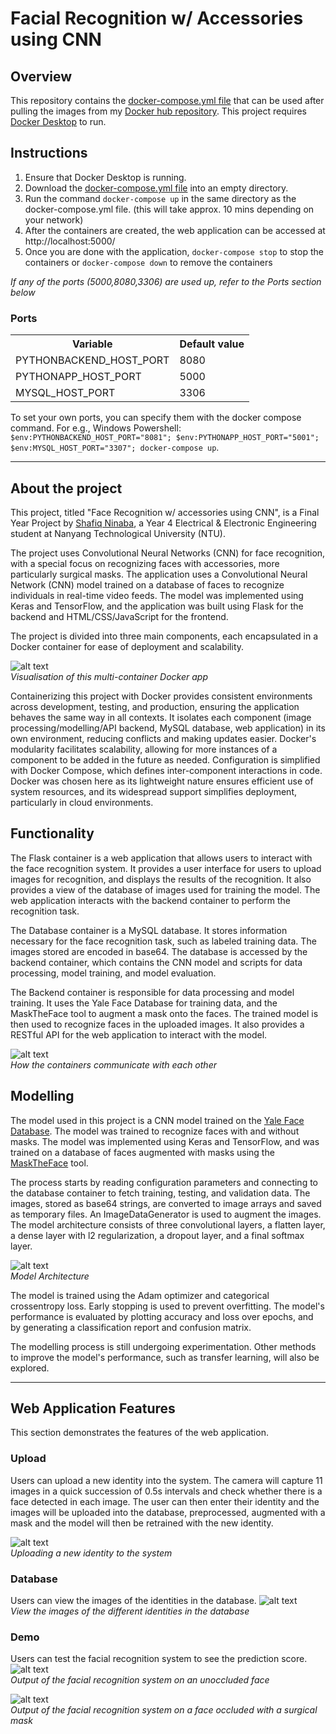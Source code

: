 # Facial Recognition w/ Accessories using CNN
## Overview
This repository contains the [docker-compose.yml file](docker-compose.yml) that can be used after pulling the images from my [Docker hub repository](https://hub.docker.com/r/shafiqninaba/fyp). This project requires [Docker Desktop](https://www.docker.com/products/docker-desktop/) to run.

## Instructions
1. Ensure that Docker Desktop is running.
2. Download the [docker-compose.yml file](docker-compose.yml) into an empty directory.
3. Run the command `docker-compose up` in the same directory as the docker-compose.yml file. (this will take approx. 10 mins depending on your network)
4. After the containers are created, the web application can be accessed at http://localhost:5000/
5. Once you are done with the application, `docker-compose stop` to stop the containers or `docker-compose down` to remove the containers

_If any of the ports (5000,8080,3306) are used up, refer to the Ports section below_

### Ports
<table>
  <th>Variable</th><th>Default value</th>
  <tr><td>PYTHONBACKEND_HOST_PORT</td><td>8080</td></tr>
  <tr><td>PYTHONAPP_HOST_PORT</td><td>5000</td></tr>
  <tr><td>MYSQL_HOST_PORT</td><td>3306</td></tr>
</table>

To set your own ports, you can specify them with the docker compose command. For e.g., Windows Powershell: `$env:PYTHONBACKEND_HOST_PORT="8081"; $env:PYTHONAPP_HOST_PORT="5001"; $env:MYSQL_HOST_PORT="3307"; docker-compose up`.

***
## About the project

This project, titled "Face Recognition w/ accessories using CNN", is a Final Year Project by [Shafiq Ninaba](https://www.linkedin.com/in/shafiq-ninaba/), a Year 4 Electrical & Electronic Engineering student at Nanyang Technological University (NTU).

The project uses Convolutional Neural Networks (CNN) for face recognition, with a special focus on recognizing faces with accessories, more particularly surgical masks. The application uses a Convolutional Neural Network (CNN) model trained on a database of faces to recognize individuals in real-time video feeds. The model was implemented using Keras and TensorFlow, and the application was built using Flask for the backend and HTML/CSS/JavaScript for the frontend.

The project is divided into three main components, each encapsulated in a Docker container for ease of deployment and scalability.

![alt text](images/docker-visualisation.jpg "Docker Visualisation") <br>
_Visualisation of this multi-container Docker app_

Containerizing this project with Docker provides consistent environments across development, testing, and production, ensuring the application behaves the same way in all contexts. It isolates each component (image processing/modelling/API backend, MySQL database, web application) in its own environment, reducing conflicts and making updates easier. Docker's modularity facilitates scalability, allowing for more instances of a component to be added in the future as needed. Configuration is simplified with Docker Compose, which defines inter-component interactions in code. Docker was chosen here as its lightweight nature ensures efficient use of system resources, and its widespread support simplifies deployment, particularly in cloud environments.

## Functionality

The Flask container is a web application that allows users to interact with the face recognition system. It provides a user interface for users to upload images for recognition, and displays the results of the recognition. It also provides a view of the database of images used for training the model. The web application interacts with the backend container to perform the recognition task.

The Database container is a MySQL database. It stores information necessary for the face recognition task, such as labeled training data. The images stored are encoded in base64. The database is accessed by the backend container, which contains the CNN model and scripts for data processing, model training, and model evaluation.

The Backend container is responsible for data processing and model training. It uses the Yale Face Database for training data, and the MaskTheFace tool to augment a mask onto the faces. The trained model is then used to recognize faces in the uploaded images. It also provides a RESTful API for the web application to interact with the model.

![alt text](images/api-visualisation.jpg "Api Visualisation") <br>
_How the containers communicate with each other_

## Modelling
The model used in this project is a CNN model trained on the [Yale Face Database](http://cvc.cs.yale.edu/cvc/projects/yalefaces/yalefaces.html). The model was trained to recognize faces with and without masks. The model was implemented using Keras and TensorFlow, and was trained on a database of faces augmented with masks using the [MaskTheFace](https://github.com/aqeelanwar/MaskTheFace) tool.

The process starts by reading configuration parameters and connecting to the database container to fetch training, testing, and validation data. The images, stored as base64 strings, are converted to image arrays and saved as temporary files. An ImageDataGenerator is used to augment the images. The model architecture consists of three convolutional layers, a flatten layer, a dense layer with l2 regularization, a dropout layer, and a final softmax layer.

![alt text](images/model-architecture.jpg "Model Architecture") <br>
_Model Architecture_

The model is trained using the Adam optimizer and categorical crossentropy loss. Early stopping is used to prevent overfitting. The model's performance is evaluated by plotting accuracy and loss over epochs, and by generating a classification report and confusion matrix.

The modelling process is still undergoing experimentation. Other methods to improve the model's performance, such as transfer learning, will also be explored.

***
## Web Application Features
This section demonstrates the features of the web application.

### Upload
Users can upload a new identity into the system. The camera will capture 11 images in a quick succession of 0.5s intervals and check whether there is a face detected in each image. The user can then enter their identity and the images will be uploaded into the database, preprocessed, augmented with a mask and the model will then be retrained with the new identity.

![alt text](images/upload.jpg "Upload Demonstration") <br>
_Uploading a new identity to the system_


### Database
Users can view the images of the identities in the database.
![alt text](images/database.jpg "Database Demonstration") <br>
_View the images of the different identities in the database_

### Demo
Users can test the facial recognition system to see the prediction score.
![alt text](images/unmasked.jpg "Unmasked Demonstration") <br>
_Output of the facial recognition system on an unoccluded face_

![alt text](images/masked.jpg "Masked Demonstration") <br>
_Output of the facial recognition system on a face occluded with a surgical mask_





